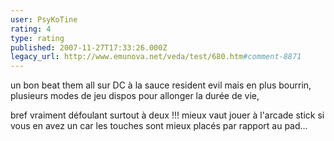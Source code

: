```yaml
---
user: PsyKoTine
rating: 4
type: rating
published: 2007-11-27T17:33:26.000Z
legacy_url: http://www.emunova.net/veda/test/680.htm#comment-8871
---
```

un bon beat them all sur DC à la sauce resident evil mais en plus bourrin, plusieurs modes de jeu dispos pour allonger la durée de vie, 

bref vraiment défoulant surtout à deux !!! mieux vaut jouer à l'arcade stick si vous en avez un car les touches sont mieux placés par rapport au pad...